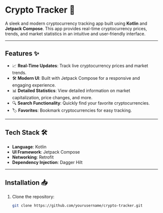 # Crypto Tracker 🚀  

A sleek and modern cryptocurrency tracking app built using **Kotlin** and **Jetpack Compose**. This app provides real-time cryptocurrency prices, trends, and market statistics in an intuitive and user-friendly interface.  

---

## Features ✨  
- 📈 **Real-Time Updates**: Track live cryptocurrency prices and market trends.  
- 🛠 **Modern UI**: Built with Jetpack Compose for a responsive and engaging experience.  
- 📊 **Detailed Statistics**: View detailed information on market capitalization, price changes, and more.  
- 🔍 **Search Functionality**: Quickly find your favorite cryptocurrencies.  
- 🏷️ **Favorites**: Bookmark cryptocurrencies for easy tracking.  

---

## Tech Stack 🛠  
- **Language**: Kotlin  
- **UI Framework**: Jetpack Compose  
- **Networking**: Retrofit  
- **Dependency Injection**: Dagger Hilt  

---

## Installation 📥  
1. Clone the repository:  
   ```bash
   git clone https://github.com/yourusername/crypto-tracker.git
